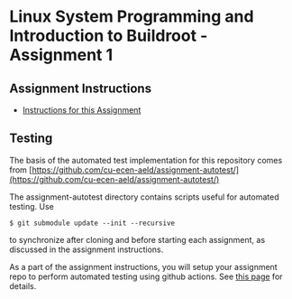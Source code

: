 # Linux System Programming and Introduction to Buildroot - Assignment 1

## Assignment Instructions

- [Instructions for this Assignment](https://www.coursera.org/learn/linux-system-programming-introduction-to-buildroot/supplement/Nh4LM/assignment-3-part-1-instructions)

## Testing

The basis of the automated test implementation for this repository comes from [https://github.com/cu-ecen-aeld/assignment-autotest/](https://github.com/cu-ecen-aeld/assignment-autotest/)

The assignment-autotest directory contains scripts useful for automated testing. Use

    $ git submodule update --init --recursive

to synchronize after cloning and before starting each assignment, as discussed in the assignment instructions.

As a part of the assignment instructions, you will setup your assignment repo to perform automated testing using github actions. See [this page](https://github.com/cu-ecen-aeld/aesd-assignments/wiki/Setting-up-Github-Actions) for details.
